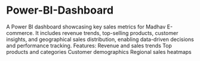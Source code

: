# Power-BI-Dashboard
A Power BI dashboard showcasing key sales metrics for Madhav E-commerce. It includes revenue trends, top-selling products, customer insights, and geographical sales distribution, enabling data-driven decisions and performance tracking.  Features:  Revenue and sales trends Top products and categories Customer demographics Regional sales heatmaps
